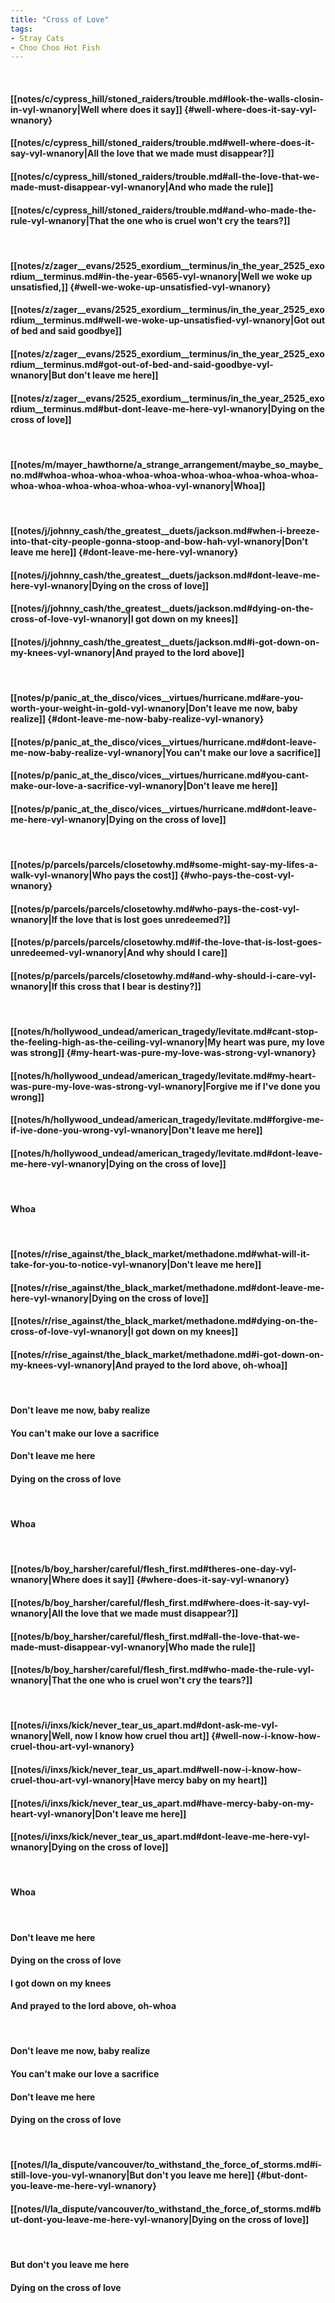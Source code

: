 ```yaml
---
title: "Cross of Love"
tags:
- Stray Cats
- Choo Choo Hot Fish
---
```

&nbsp;
#### [[notes/c/cypress_hill/stoned_raiders/trouble.md#look-the-walls-closin-in-vyl-wnanory|Well where does it say]] {#well-where-does-it-say-vyl-wnanory}
#### [[notes/c/cypress_hill/stoned_raiders/trouble.md#well-where-does-it-say-vyl-wnanory|All the love that we made must disappear?]]
#### [[notes/c/cypress_hill/stoned_raiders/trouble.md#all-the-love-that-we-made-must-disappear-vyl-wnanory|And who made the rule]]
#### [[notes/c/cypress_hill/stoned_raiders/trouble.md#and-who-made-the-rule-vyl-wnanory|That the one who is cruel won't cry the tears?]]
&nbsp;
#### [[notes/z/zager__evans/2525_exordium__terminus/in_the_year_2525_exordium__terminus.md#in-the-year-6565-vyl-wnanory|Well we woke up unsatisfied,]] {#well-we-woke-up-unsatisfied-vyl-wnanory}
#### [[notes/z/zager__evans/2525_exordium__terminus/in_the_year_2525_exordium__terminus.md#well-we-woke-up-unsatisfied-vyl-wnanory|Got out of bed and said goodbye]]
#### [[notes/z/zager__evans/2525_exordium__terminus/in_the_year_2525_exordium__terminus.md#got-out-of-bed-and-said-goodbye-vyl-wnanory|But don't leave me here]]
#### [[notes/z/zager__evans/2525_exordium__terminus/in_the_year_2525_exordium__terminus.md#but-dont-leave-me-here-vyl-wnanory|Dying on the cross of love]]
&nbsp;
#### [[notes/m/mayer_hawthorne/a_strange_arrangement/maybe_so_maybe_no.md#whoa-whoa-whoa-whoa-whoa-whoa-whoa-whoa-whoa-whoa-whoa-whoa-whoa-whoa-whoa-whoa-vyl-wnanory|Whoa]]
&nbsp;
#### [[notes/j/johnny_cash/the_greatest__duets/jackson.md#when-i-breeze-into-that-city-people-gonna-stoop-and-bow-hah-vyl-wnanory|Don't leave me here]] {#dont-leave-me-here-vyl-wnanory}
#### [[notes/j/johnny_cash/the_greatest__duets/jackson.md#dont-leave-me-here-vyl-wnanory|Dying on the cross of love]]
#### [[notes/j/johnny_cash/the_greatest__duets/jackson.md#dying-on-the-cross-of-love-vyl-wnanory|I got down on my knees]]
#### [[notes/j/johnny_cash/the_greatest__duets/jackson.md#i-got-down-on-my-knees-vyl-wnanory|And prayed to the lord above]]
&nbsp;
#### [[notes/p/panic_at_the_disco/vices__virtues/hurricane.md#are-you-worth-your-weight-in-gold-vyl-wnanory|Don't leave me now, baby realize]] {#dont-leave-me-now-baby-realize-vyl-wnanory}
#### [[notes/p/panic_at_the_disco/vices__virtues/hurricane.md#dont-leave-me-now-baby-realize-vyl-wnanory|You can't make our love a sacrifice]]
#### [[notes/p/panic_at_the_disco/vices__virtues/hurricane.md#you-cant-make-our-love-a-sacrifice-vyl-wnanory|Don't leave me here]]
#### [[notes/p/panic_at_the_disco/vices__virtues/hurricane.md#dont-leave-me-here-vyl-wnanory|Dying on the cross of love]]
&nbsp;
#### [[notes/p/parcels/parcels/closetowhy.md#some-might-say-my-lifes-a-walk-vyl-wnanory|Who pays the cost]] {#who-pays-the-cost-vyl-wnanory}
#### [[notes/p/parcels/parcels/closetowhy.md#who-pays-the-cost-vyl-wnanory|If the love that is lost goes unredeemed?]]
#### [[notes/p/parcels/parcels/closetowhy.md#if-the-love-that-is-lost-goes-unredeemed-vyl-wnanory|And why should I care]]
#### [[notes/p/parcels/parcels/closetowhy.md#and-why-should-i-care-vyl-wnanory|If this cross that I bear is destiny?]]
&nbsp;
#### [[notes/h/hollywood_undead/american_tragedy/levitate.md#cant-stop-the-feeling-high-as-the-ceiling-vyl-wnanory|My heart was pure, my love was strong]] {#my-heart-was-pure-my-love-was-strong-vyl-wnanory}
#### [[notes/h/hollywood_undead/american_tragedy/levitate.md#my-heart-was-pure-my-love-was-strong-vyl-wnanory|Forgive me if I've done you wrong]]
#### [[notes/h/hollywood_undead/american_tragedy/levitate.md#forgive-me-if-ive-done-you-wrong-vyl-wnanory|Don't leave me here]]
#### [[notes/h/hollywood_undead/american_tragedy/levitate.md#dont-leave-me-here-vyl-wnanory|Dying on the cross of love]]
&nbsp;
#### Whoa
&nbsp;
#### [[notes/r/rise_against/the_black_market/methadone.md#what-will-it-take-for-you-to-notice-vyl-wnanory|Don't leave me here]]
#### [[notes/r/rise_against/the_black_market/methadone.md#dont-leave-me-here-vyl-wnanory|Dying on the cross of love]]
#### [[notes/r/rise_against/the_black_market/methadone.md#dying-on-the-cross-of-love-vyl-wnanory|I got down on my knees]]
#### [[notes/r/rise_against/the_black_market/methadone.md#i-got-down-on-my-knees-vyl-wnanory|And prayed to the lord above, oh-whoa]]
&nbsp;
#### Don't leave me now, baby realize
#### You can't make our love a sacrifice
#### Don't leave me here
#### Dying on the cross of love
&nbsp;
#### Whoa
&nbsp;
#### [[notes/b/boy_harsher/careful/flesh_first.md#theres-one-day-vyl-wnanory|Where does it say]] {#where-does-it-say-vyl-wnanory}
#### [[notes/b/boy_harsher/careful/flesh_first.md#where-does-it-say-vyl-wnanory|All the love that we made must disappear?]]
#### [[notes/b/boy_harsher/careful/flesh_first.md#all-the-love-that-we-made-must-disappear-vyl-wnanory|Who made the rule]]
#### [[notes/b/boy_harsher/careful/flesh_first.md#who-made-the-rule-vyl-wnanory|That the one who is cruel won't cry the tears?]]
&nbsp;
#### [[notes/i/inxs/kick/never_tear_us_apart.md#dont-ask-me-vyl-wnanory|Well, now I know how cruel thou art]] {#well-now-i-know-how-cruel-thou-art-vyl-wnanory}
#### [[notes/i/inxs/kick/never_tear_us_apart.md#well-now-i-know-how-cruel-thou-art-vyl-wnanory|Have mercy baby on my heart]]
#### [[notes/i/inxs/kick/never_tear_us_apart.md#have-mercy-baby-on-my-heart-vyl-wnanory|Don't leave me here]]
#### [[notes/i/inxs/kick/never_tear_us_apart.md#dont-leave-me-here-vyl-wnanory|Dying on the cross of love]]
&nbsp;
#### Whoa
&nbsp;
#### Don't leave me here
#### Dying on the cross of love
#### I got down on my knees
#### And prayed to the lord above, oh-whoa
&nbsp;
#### Don't leave me now, baby realize
#### You can't make our love a sacrifice
#### Don't leave me here
#### Dying on the cross of love
&nbsp;
#### [[notes/l/la_dispute/vancouver/to_withstand_the_force_of_storms.md#i-still-love-you-vyl-wnanory|But don't you leave me here]] {#but-dont-you-leave-me-here-vyl-wnanory}
#### [[notes/l/la_dispute/vancouver/to_withstand_the_force_of_storms.md#but-dont-you-leave-me-here-vyl-wnanory|Dying on the cross of love]]
&nbsp;
#### But don't you leave me here
#### Dying on the cross of love
